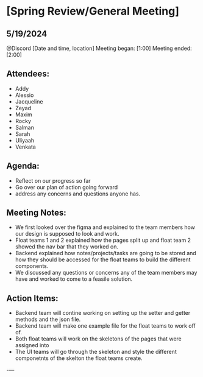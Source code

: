 
# [Spring Review/General Meeting]

## 5/19/2024 
@Discord 
[Date and time, location]
Meeting began: [1:00]
Meeting ended: [2:00]

## Attendees:
- Addy
- Alessio
- Jacqueline
- Zeyad
- Maxim
- Rocky
- Salman
- Sarah
- Uliyaah
- Venkata 

## Agenda:
- Reflect on our progress so far
- Go over our plan of action going forward
- address any concerns and questions anyone has. 

## Meeting Notes:
- We first looked over the figma and explained to the team members how our design is supposed to look and work.
- Float teams 1 and 2 explained how the pages split up and float team 2 showed the nav bar that they worked on.
- Backend explained how notes/projects/tasks are going to be stored and how they should be accessed for the float teams to build the different components.
- We discussed any questions or concerns any of the team members may have and worked to come to a feasile solution.

## Action Items:
- Backend team will contine working on setting up the setter and getter methods and the json file.
- Backend team will make one example file for the float teams to work off of. 
- Both float teams will work on the skeletons of the pages that were assigned into
- The UI teams will go through the skeleton and style the different componetnts of the skelton the float teams create. 

-—
